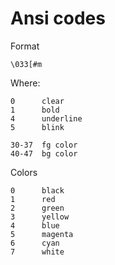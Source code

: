 # Ansi codes

Format

    \033[#m

Where:

    0      clear
    1      bold
    4      underline
    5      blink

    30-37  fg color
    40-47  bg color

Colors

    0      black
    1      red
    2      green
    3      yellow
    4      blue
    5      magenta
    6      cyan
    7      white

